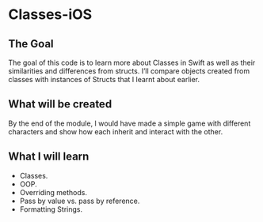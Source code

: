 # Classes-iOS

## The Goal

The goal of this code is to learn more about Classes in Swift as well as their similarities and differences from structs. I’ll compare objects created from classes with instances of Structs that I learnt about earlier. 

## What will be created

By the end of the module, I would have made a simple game with different characters and show how each inherit and interact with the other. 

## What I will learn

* Classes.
* OOP.
* Overriding methods. 
* Pass by value vs. pass by reference. 
* Formatting Strings. 
